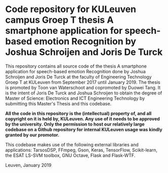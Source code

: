 # Code repository for KULeuven campus Groep T thesis A smartphone application for speech-based emotion Recognition by Joshua Schroijen and Joris De Turck

This repository contains all source code of the thesis A smartphone application for speech-based emotion Recognition done by Joshua Schroijen and Joris De Turck at the faculty of Engineering Technology Groep T at KULeuven from September 2017 until January 2019. The thesis is promoted by  Toon van Waterschoot and copromoted by Duowei Tang. It is the intent of Joris De Turck and Joshua Schroijen to obtain the degree of Master of Science: Electronics and ICT Engineering Technology by submitting this Master's Thesis and this codebase.

**All the code in this repository is the (intellectual) property of, and all copyright on it is held by, KULeuven. Any use of it needs to be approved by the university. Only the permission to host our relatively large codebase on a Github repository for internal KULeuven usage was kindly granted by our promotor.**

This codebase makes use of the following external libraries and applications: TarsosDSP, FFmpeg, Gson, Keras, TensorFlow, Scikit-learn, the ESAT LS-SVM toolbox, GNU Octave, Flask and Flask-WTF.

Leuven, January 2019
